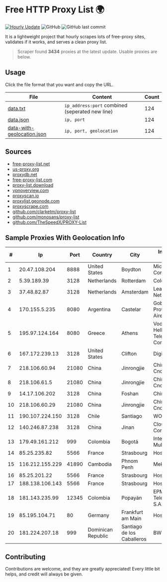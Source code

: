 
# Free HTTP Proxy List 🌍

[![Hourly Update](https://github.com/mertguvencli/http-proxy-list/actions/workflows/main.yml/badge.svg?branch=main)](https://github.com/mertguvencli/http-proxy-list/actions/workflows/main.yml)
![GitHub](https://img.shields.io/github/license/mertguvencli/http-proxy-list)
![GitHub last commit](https://img.shields.io/github/last-commit/mertguvencli/http-proxy-list)

It is a lightweight project that hourly scrapes lots of free-proxy sites, validates if it works, and serves a clean proxy list.


> Scraper found **3434** proxies at the latest update. Usable proxies are below.

## Usage

Click the file format that you want and copy the URL.


|File|Content|Count|
|----|-------|-----|
|[data.txt](https://raw.githubusercontent.com/mertguvencli/http-proxy-list/main/proxy-list/data.txt)|`ip_address:port` combined (seperated new line)|124|
|[data.json](https://raw.githubusercontent.com/mertguvencli/http-proxy-list/main/proxy-list/data.json)|`ip, port`|124|
|[data-with-geolocation.json](https://raw.githubusercontent.com/mertguvencli/http-proxy-list/main/proxy-list/data-with-geolocation.json)|`ip, port, geolocation`|124|

## Sources

* [free-proxy-list.net](https://free-proxy-list.net)
* [us-proxy.org](https://www.us-proxy.org)
* [proxydb.net](http://proxydb.net)
* [free-proxy-list.com](https://free-proxy-list.com/?page=&port=&type%5B%5D=http&type%5B%5D=https&up_time=0&search=Search)
* [proxy-list.download](https://www.proxy-list.download/HTTP)
* [vpnoverview.com](https://vpnoverview.com/privacy/anonymous-browsing/free-proxy-servers)
* [proxyscan.io](https://www.proxyscan.io)
* [proxylist.geonode.com](https://proxylist.geonode.com/api/proxy-list?limit=300&page=1&sort_by=lastChecked&sort_type=desc&protocols=http,https)
* [proxyscrape.com](https://api.proxyscrape.com/v2/?request=displayproxies&protocol=http&timeout=10000&country=all&ssl=all&anonymity=all)
* [github.com/clarketm/proxy-list](https://raw.githubusercontent.com/clarketm/proxy-list/master/proxy-list-raw.txt)
* [github.com/monosans/proxy-list](https://raw.githubusercontent.com/monosans/proxy-list/main/proxies/http.txt)
* [github.com/TheSpeedX/PROXY-List](https://raw.githubusercontent.com/TheSpeedX/PROXY-List/master/http.txt)


## Sample Proxies With Geolocation Info

|#|Ip|Port|Country|City|Internet Service Provider|
|-|--|----|-------|----|-------------------------|
|1|20.47.108.204|8888|United States|Boydton|Microsoft Corporation|
|2|5.39.189.39|3128|Netherlands|Rotterdam|ColoCenter b.v.|
|3|37.48.82.87|3128|Netherlands|Amsterdam|LeaseWeb Netherlands B.V.|
|4|170.155.5.235|8080|Argentina|Castelar|Gobernacion de la Provincia de Buenos Aires|
|5|195.97.124.164|8080|Greece|Athens|Vodafone-panafon Hellenic Telecommunications Company SA|
|6|167.172.239.13|3128|United States|Clifton|DigitalOcean, LLC|
|7|218.106.60.94|21080|China|Jinrongjie|China Unicom CncNet|
|8|218.106.61.5|21080|China|Jinrongjie|China Unicom CncNet|
|9|14.17.106.202|3128|China|Foshan|Chinanet|
|10|218.106.60.29|21080|China|Jinrongjie|China Unicom CncNet|
|11|190.107.224.150|3128|Chile|Santiago|WOM S.A.|
|12|140.246.87.238|3128|China|Jinan|Cloud Computing Corporation|
|13|179.49.161.212|999|Colombia|Bogotá|Integra Multisolutions|
|14|85.25.235.82|5566|France|Strasbourg|Host Europe GmbH|
|15|116.212.155.229|41890|Cambodia|Phnom Penh|MekongNet|
|16|85.25.201.22|5566|France|Strasbourg|Host Europe GmbH|
|17|188.138.106.143|5566|France|Strasbourg|Host Europe GmbH|
|18|181.143.235.99|12345|Colombia|Popayán|EPM Telecomunicaciones S.A. E.S.P.|
|19|85.195.104.71|80|Germany|Frankfurt am Main|Host Europe GmbH|
|20|181.224.207.18|999|Dominican Republic|Santiago de los Caballeros|BW TELECOM|



## Contributing

Contributions are welcome, and they are greatly appreciated! Every
little bit helps, and credit will always be given.

